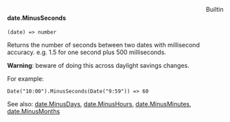 <div style="float:right"><span class="builtin">Builtin</span></div>

#### date.MinusSeconds

``` suneido
(date) => number
```

Returns the number of seconds between two dates with millisecond accuracy. e.g. 1.5 for one second plus 500 milliseconds.

**Warning**: beware of doing this across daylight savings changes.

For example:

``` suneido
Date("10:00").MinusSeconds(Date("9:59")) => 60
```


See also:
[date.MinusDays](<date.MinusDays.md>),
[date.MinusHours](<date.MinusHours.md>),
[date.MinusMinutes](<date.MinusMinutes.md>),
[date.MinusMonths](<date.MinusMonths.md>)
